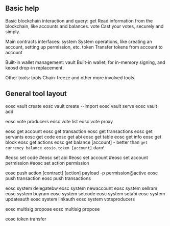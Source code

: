 ## Basic help

Basic blockchain interaction and query:
  get      Read information from the blockchain, like accounts and balances.
  vote     Cast your votes, securely and simply.

Main contracts interfaces:
  system   System operations, like creating an account, setting up permission, etc.
  token    Transfer tokens from account to account

Built-in wallet management:
  vault    Built-in wallet, for in-memory signing, and keosd drop-in replacement.

Other tools:
  tools    Chain-freeze and other more involved tools


General tool layout
-------------------

eosc vault create
eosc vault create --import
eosc vault serve
eosc vault add

eosc vote producers
eosc vote list
eosc vote proxy

eosc get account
eosc get transaction
eosc get transactions
eosc get servants
eosc get code
eosc get abi
eosc get table
eosc get info
eosc get block
eosc get actions
eosc get balance [account]  - better than `get currency balance eosio.token [account]`  darn!

#eosc set code
#eosc set abi
#eosc set account
#eosc set account permission
#eosc set action permission

eosc push action [contract] [action] payload -p permission@active
eosc push transaction
eosc push transactions

eosc system delegatebw
eosc system newaccount
eosc system sellram
eosc system buyram
eosc system setcode
eosc system setabi
eosc system updateauth
eosc system linkauth
eosc system voteproducers

eosc multisig propose
eosc multisig propose

eosc token transfer
